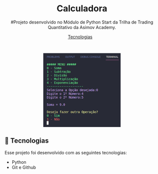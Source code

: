 <h1 align="center"> Calculadora </h1>

<p align="center">
#Projeto desenvolvido no Módulo de Python Start da Trilha de Trading Quantitativo da Asimov Academy. <br/>
</p>

<p align="center">
  <a href="#-tecnologias">Tecnologias</a>&nbsp;&nbsp;&nbsp;
</p>

<br>

<p align="center">
  <img alt="projeto Chat" src=".github/menu.png" width="50%">
</p>

## 🚀 Tecnologias

Esse projeto foi desenvolvido com as seguintes tecnologias:

- Python
- Git e Github

